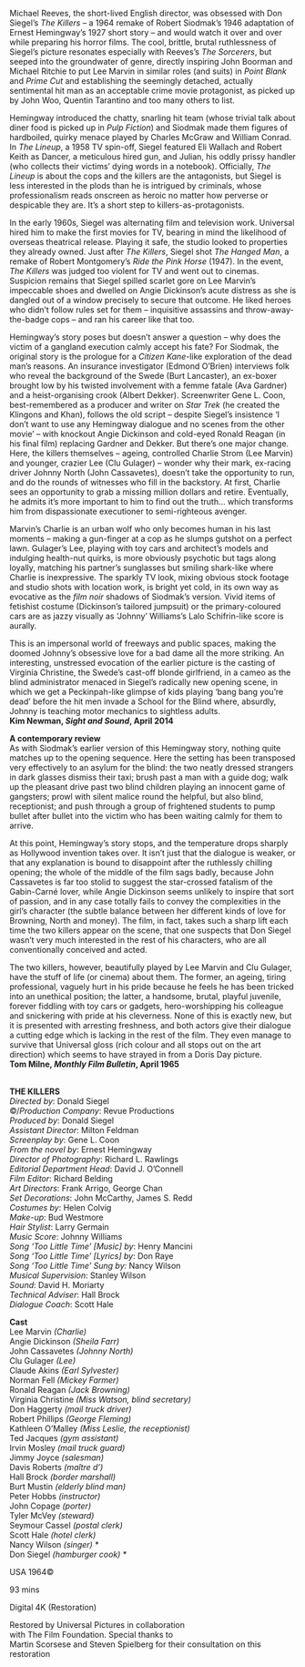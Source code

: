 
Michael Reeves, the short-lived English director, was obsessed with Don Siegel’s _The Killers_ – a 1964 remake of Robert Siodmak’s 1946 adaptation of Ernest Hemingway’s 1927 short story – and would watch it over and over while preparing his horror films. The cool, brittle, brutal ruthlessness of Siegel’s picture resonates especially with Reeves’s _The Sorcerers_, but seeped into the groundwater of genre, directly inspiring John Boorman and Michael Ritchie to put Lee Marvin in similar roles (and suits) in _Point Blank_ and _Prime Cut_ and establishing the seemingly detached, actually sentimental hit man as an acceptable crime movie protagonist, as picked up by John Woo, Quentin Tarantino and too many others to list.

Hemingway introduced the chatty, snarling hit team (whose trivial talk about diner food is picked up in _Pulp Fiction_) and Siodmak made them figures of hardboiled, quirky menace played by Charles McGraw and William Conrad. In _The Lineup_, a 1958 TV spin-off, Siegel featured Eli Wallach and Robert Keith as Dancer, a meticulous hired gun, and Julian, his oddly prissy handler (who collects their victims’ dying words in a notebook). Officially, _The Lineup_ is about the cops and the killers are the antagonists, but Siegel is less interested in the plods than he is intrigued by criminals, whose professionalism reads onscreen as heroic no matter how perverse or despicable they are. It’s a short step to killers-as-protagonists.

In the early 1960s, Siegel was alternating film and television work. Universal hired him to make the first movies for TV, bearing in mind the likelihood of overseas theatrical release. Playing it safe, the studio looked to properties they already owned. Just after _The Killers_, Siegel shot _The Hanged Man_, a remake of Robert Montgomery’s _Ride the Pink Horse_ (1947). In the event, _The Killers_ was judged too violent for TV and went out to cinemas. Suspicion remains that Siegel spilled scarlet gore on Lee Marvin’s impeccable shoes and dwelled on Angie Dickinson’s acute distress as she is dangled out of a window precisely to secure that outcome. He liked heroes who didn’t follow rules set for them – inquisitive assassins and throw-away-the-badge cops – and ran his career like that too.

Hemingway’s story poses but doesn’t answer a question – why does the victim of a gangland execution calmly accept his fate? For Siodmak, the original story is the prologue for a _Citizen Kane_-like exploration of the dead man’s reasons. An insurance investigator (Edmond O’Brien) interviews folk who reveal the background of the Swede (Burt Lancaster), an ex-boxer brought low by his twisted involvement with a femme fatale (Ava Gardner) and a heist-organising crook (Albert Dekker). Screenwriter Gene L. Coon, best-remembered as a producer and writer on _Star Trek_ (he created the Klingons and Khan), follows the old script – despite Siegel’s insistence ‘I don’t want to use any Hemingway dialogue and no scenes from the other movie’ – with knockout Angie Dickinson and cold-eyed Ronald Reagan (in his final film) replacing Gardner and Dekker. But there’s one major change. Here, the killers themselves – ageing, controlled Charlie Strom (Lee Marvin) and younger, crazier Lee (Clu Gulager) – wonder why their mark, ex-racing driver Johnny North (John Cassavetes), doesn’t take the opportunity to run, and do the rounds of witnesses who fill in the backstory. At first, Charlie sees an opportunity to grab a missing million dollars and retire. Eventually, he admits it’s more important to him to find out the truth… which transforms him from dispassionate executioner to semi-righteous avenger.

Marvin’s Charlie is an urban wolf who only becomes human in his last moments – making a gun-finger at a cop as he slumps gutshot on a perfect lawn. Gulager’s Lee, playing with toy cars and architect’s models and indulging health-nut quirks, is more obviously psychotic but tags along loyally, matching his partner’s sunglasses but smiling shark-like where Charlie is inexpressive. The sparkly TV look, mixing obvious stock footage and studio shots with location work, is bright yet cold, in its own way as evocative as the _film noir_ shadows of Siodmak’s version. Vivid items of fetishist costume (Dickinson’s tailored jumpsuit) or the primary-coloured cars are as jazzy visually as ‘Johnny’ Williams’s Lalo Schifrin-like score is aurally.

This is an impersonal world of freeways and public spaces, making the doomed Johnny’s obsessive love for a bad dame all the more striking. An interesting, unstressed evocation of the earlier picture is the casting of Virginia Christine, the Swede’s cast-off blonde girlfriend, in a cameo as the blind administrator menaced in Siegel’s radically new opening scene, in which we get a Peckinpah-like glimpse of kids playing ‘bang bang you’re dead’ before the hit men invade a School for the Blind where, absurdly, Johnny is teaching motor mechanics to sightless adults.  
**Kim Newman, _Sight and Sound_, April 2014**

**A contemporary review**  
As with Siodmak’s earlier version of this Hemingway story, nothing quite matches up to the opening sequence. Here the setting has been transposed very effectively to an asylum for the blind: the two neatly dressed strangers in dark glasses dismiss their taxi; brush past a man with a guide dog; walk up the pleasant drive past two blind children playing an innocent game of gangsters; prowl with silent malice round the helpful, but also blind, receptionist; and push through a group of frightened students to pump bullet after bullet into the victim who has been waiting calmly for them to arrive.

At this point, Hemingway’s story stops, and the temperature drops sharply as Hollywood invention takes over. It isn’t just that the dialogue is weaker, or that any explanation is bound to disappoint after the ruthlessly chilling opening; the whole of the middle of the film sags badly, because John Cassavetes is far too stolid to suggest the star-crossed fatalism of the Gabin-Carné lover, while Angie Dickinson seems unlikely to inspire that sort of passion, and in any case totally fails to convey the complexities in the girl’s character (the subtle balance between her different kinds of love for Browning, North and money). The film, in fact, takes such a sharp lift each time the two killers appear on the scene, that one suspects that Don Siegel wasn’t very much interested in the rest of his characters, who are all conventionally conceived and acted.

The two killers, however, beautifully played by Lee Marvin and Clu Gulager, have the stuff of life (or cinema) about them. The former, an ageing, tiring professional, vaguely hurt in his pride because he feels he has been tricked into an unethical position; the latter, a handsome, brutal, playful juvenile, forever fiddling with toy cars or gadgets, hero-worshipping his colleague and snickering with pride at his cleverness. None of this is exactly new, but it is presented with arresting freshness, and both actors give their dialogue a cutting edge which is lacking in the rest of the film. They even manage to survive that Universal gloss (rich colour and all stops out on the art direction) which seems to have strayed in from a Doris Day picture.  
**Tom Milne, _Monthly Film Bulletin_, April 1965**
<br><br>

**THE KILLERS**  
_Directed by_: Donald Siegel  
©/_Production Company_: Revue Productions  
_Produced by_: Donald Siegel  
_Assistant Director_: Milton Feldman  
_Screenplay by_: Gene L. Coon  
_From the novel by_: Ernest Hemingway  
_Director of Photography_: Richard L. Rawlings  
_Editorial Department Head_: David J. O’Connell  
_Film Editor_: Richard Belding  
_Art Directors_: Frank Arrigo, George Chan  
_Set Decorations_: John McCarthy, James S. Redd  
_Costumes by_: Helen Colvig  
_Make-up_: Bud Westmore  
_Hair Stylist_: Larry Germain  
_Music Score_: Johnny Williams  
_Song ‘Too Little Time’ [Music] by_: Henry Mancini  
_Song ‘Too Little Time’ [Lyrics] by_: Don Raye  
_Song ‘Too Little Time’ Sung by:_ Nancy Wilson  
_Musical Supervision_: Stanley Wilson  
_Sound_: David H. Moriarty  
_Technical Adviser_: Hall Brock  
_Dialogue Coach_: Scott Hale

**Cast**  
Lee Marvin _(Charlie)_  
Angie Dickinson _(Sheila Farr)_  
John Cassavetes _(Johnny North)_  
Clu Gulager _(Lee)_  
Claude Akins _(Earl Sylvester)_  
Norman Fell _(Mickey Farmer)_  
Ronald Reagan _(Jack Browning)_  
Virginia Christine _(Miss Watson, blind secretary)_  
Don Haggerty _(mail truck driver)_  
Robert Phillips _(George Fleming)_  
Kathleen O’Malley _(Miss Leslie, the receptionist)_  
Ted Jacques _(gym assistant)_  
Irvin Mosley _(mail truck guard)_  
Jimmy Joyce _(salesman)_  
Davis Roberts _(maître d’)_  
Hall Brock _(border marshall)_  
Burt Mustin _(elderly blind man)_  
Peter Hobbs _(instructor)_  
John Copage _(porter)_  
Tyler McVey _(steward)_  
Seymour Cassel _(postal clerk)_  
Scott Hale _(hotel clerk)_  
Nancy Wilson _(singer)_ *  
Don Siegel _(hamburger cook)_ *

USA 1964©

93 mins

Digital 4K (Restoration)

Restored by Universal Pictures in collaboration  
with The Film Foundation. Special thanks to  
Martin Scorsese and Steven Spielberg for their consultation on this restoration
<!--stackedit_data:
eyJoaXN0b3J5IjpbMTM4OTc4NjU2OF19
-->